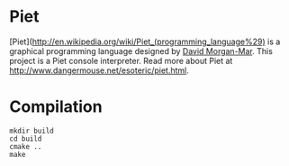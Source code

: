 Piet
====

[Piet](http://en.wikipedia.org/wiki/Piet_(programming_language%29) is a graphical programming language designed by [David Morgan-Mar](http://en.wikipedia.org/wiki/David_Morgan-Mar). This project is a Piet console interpreter. Read more about Piet at http://www.dangermouse.net/esoteric/piet.html.

Compilation
===========

    mkdir build
    cd build
    cmake ..
    make

